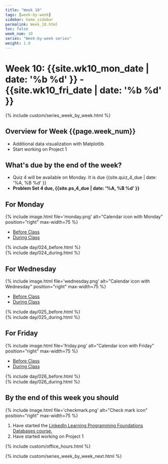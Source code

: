 ```yaml
---
title: "Week 10"
tags: [week-by-week]
sidebar: home_sidebar
permalink: Week_10.html
toc: false
week_num: 10
series: "Week-by-week series"
weight: 1.0
---
```


# Week 10: {{site.wk10_mon_date | date: '%b %d' }} - {{site.wk10_fri_date | date: '%b %d' }}

{% include custom/series_week_by_week.html %}

## Overview for Week {{page.week_num}}

* Additional data visualization with Matplotlib
* Start working on Project 1

## What's due by the end of the week?

* Quiz 4 will be available on Monday. It is due {{site.quiz_4_due | date: '%A, %B %d' }}
* **Problem Set 4 due, {{site.ps_4_due | date: '%A, %B %d' }}**

## For Monday

{% include image.html file='monday.png' alt="Calendar icon with Monday" position="right" max-width=75 %}

<ul id="MondayTabs" class="nav nav-tabs">
    <li class="active"><a href="#MonBefore" data-toggle="tab">Before Class</a></li>
    <li><a href="#MonDuring" data-toggle="tab">During Class</a></li>
</ul>
<div class="tab-content">
    <div role="tabpanel" class="tab-pane active" id="MonBefore">
        {% include day/024_before.html %}
    </div>
    <div role="tabpanel" class="tab-pane" id="MonDuring">
        {% include day/024_during.html %}
    </div>
</div>

## For Wednesday

{% include image.html file='wednesday.png' alt="Calendar icon with Wednesday" position="right" max-width=75 %}

<ul id="WednesdayTabs" class="nav nav-tabs">
    <li class="active"><a href="#WedBefore" data-toggle="tab">Before Class</a></li>
    <li><a href="#WedDuring" data-toggle="tab">During Class</a></li>
</ul>
<div class="tab-content">
    <div role="tabpanel" class="tab-pane active" id="WedBefore">
        {% include day/025_before.html %}
    </div>
    <div role="tabpanel" class="tab-pane" id="WedDuring">
        {% include day/025_during.html %}
    </div>
</div>

## For Friday

{% include image.html file='friday.png' alt="Calendar icon with Friday" position="right" max-width=75 %}

<ul id="FridayTabs" class="nav nav-tabs">
    <li class="active"><a href="#FriBefore" data-toggle="tab">Before Class</a></li>
    <li><a href="#FriDuring" data-toggle="tab">During Class</a></li>
</ul>
<div class="tab-content">
    <div role="tabpanel" class="tab-pane active" id="FriBefore">
        {% include day/026_before.html %}
    </div>
    <div role="tabpanel" class="tab-pane" id="FriDuring">
        {% include day/026_during.html %}
    </div>
</div>

## By the end of this week you should

{% include image.html file='checkmark.png' alt="Check mark icon" position="right" max-width=75 %}

1. Have started the <a href="LinkedInLearningDatabases.md">LinkedIn Learning Programming Foundations Databases course.</a>
1. Have started working on Project 1

{% include custom/office_hours.html %}

{% include custom/series_week_by_week_next.html %}